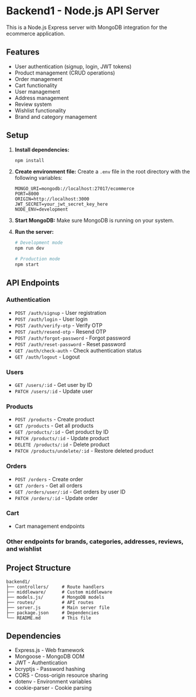 # Backend1 - Node.js API Server

This is a Node.js Express server with MongoDB integration for the ecommerce application.

## Features

- User authentication (signup, login, JWT tokens)
- Product management (CRUD operations)
- Order management
- Cart functionality
- User management
- Address management
- Review system
- Wishlist functionality
- Brand and category management

## Setup

1. **Install dependencies:**
   ```bash
   npm install
   ```

2. **Create environment file:**
   Create a `.env` file in the root directory with the following variables:
   ```
   MONGO_URI=mongodb://localhost:27017/ecommerce
   PORT=8000
   ORIGIN=http://localhost:3000
   JWT_SECRET=your_jwt_secret_key_here
   NODE_ENV=development
   ```

3. **Start MongoDB:**
   Make sure MongoDB is running on your system.

4. **Run the server:**
   ```bash
   # Development mode
   npm run dev
   
   # Production mode
   npm start
   ```

## API Endpoints

### Authentication
- `POST /auth/signup` - User registration
- `POST /auth/login` - User login
- `POST /auth/verify-otp` - Verify OTP
- `POST /auth/resend-otp` - Resend OTP
- `POST /auth/forgot-password` - Forgot password
- `POST /auth/reset-password` - Reset password
- `GET /auth/check-auth` - Check authentication status
- `GET /auth/logout` - Logout

### Users
- `GET /users/:id` - Get user by ID
- `PATCH /users/:id` - Update user

### Products
- `POST /products` - Create product
- `GET /products` - Get all products
- `GET /products/:id` - Get product by ID
- `PATCH /products/:id` - Update product
- `DELETE /products/:id` - Delete product
- `PATCH /products/undelete/:id` - Restore deleted product

### Orders
- `POST /orders` - Create order
- `GET /orders` - Get all orders
- `GET /orders/user/:id` - Get orders by user ID
- `PATCH /orders/:id` - Update order

### Cart
- Cart management endpoints

### Other endpoints for brands, categories, addresses, reviews, and wishlist

## Project Structure

```
backend1/
├── controllers/     # Route handlers
├── middleware/      # Custom middleware
├── models.js/       # MongoDB models
├── routes/          # API routes
├── server.js        # Main server file
├── package.json     # Dependencies
└── README.md        # This file
```

## Dependencies

- Express.js - Web framework
- Mongoose - MongoDB ODM
- JWT - Authentication
- bcryptjs - Password hashing
- CORS - Cross-origin resource sharing
- dotenv - Environment variables
- cookie-parser - Cookie parsing 